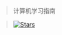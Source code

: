 > 计算机学习指南

> [![Stars](https://img.shields.io/github/stars/PKUFlyingPig/cs-self-learning)](https://github.com/PKUFlyingPig/cs-self-learning)